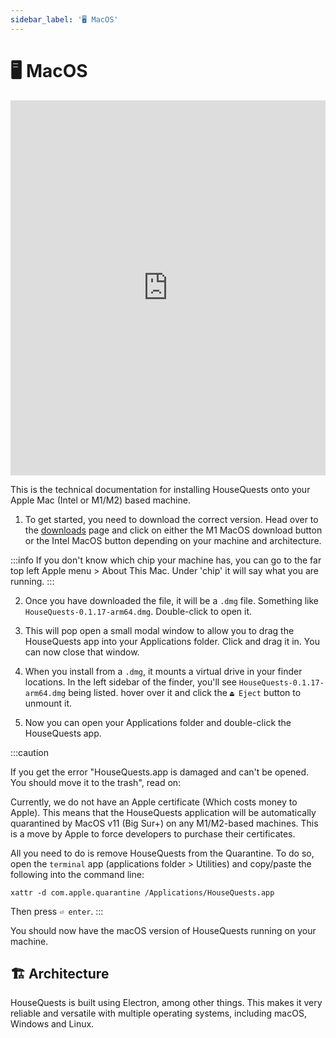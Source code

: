 ```yaml
---
sidebar_label: '🖥 MacOS'
---
```


# 🖥 MacOS

<iframe width="100%" height="600px" src="https://www.youtube.com/embed/4nata5Fgs4g" title="YouTube video player" frameborder="0" allow="accelerometer; autoplay; clipboard-write; encrypted-media; gyroscope; picture-in-picture" allowfullscreen></iframe>



This is the technical documentation for installing HouseQuests onto your Apple Mac (Intel or M1/M2) based machine.

1. To get started, you need to download the correct version. Head over to the [downloads](/downloads) page and click on either the M1 MacOS download button or the Intel MacOS button depending on your machine and architecture.

:::info
If you don't know which chip your machine has, you can go to the far top left Apple menu > About This Mac. Under 'chip' it will say what you are running.
:::

2. Once you have downloaded the file, it will be a `.dmg` file. Something like `HouseQuests-0.1.17-arm64.dmg`. Double-click to open it.

3. This will pop open a small modal window to allow you to drag the HouseQuests app into your Applications folder. Click and drag it in. You can now close that window.

4. When you install from a `.dmg`, it mounts a virtual drive in your finder locations. In the left sidebar of the finder, you'll see `HouseQuests-0.1.17-arm64.dmg` being listed. hover over it and click the `⏏ Eject` button to unmount it.

5. Now you can open your Applications folder and double-click the HouseQuests app.


:::caution

If you get the error "HouseQuests.app is damaged and can't be opened. You should move it to the trash", read on:

Currently, we do not have an Apple certificate (Which costs money to Apple). This means that the HouseQuests application will be automatically quarantined by MacOS v11 (Big Sur+) on any M1/M2-based machines. This is a move by Apple to force developers to purchase their certificates.

All you need to do is remove HouseQuests from the Quarantine. To do so, open the `terminal` app (applications folder > Utilities) and copy/paste the following into the command line:

```
xattr -d com.apple.quarantine /Applications/HouseQuests.app
```

Then press `⏎ enter`.
:::


You should now have the macOS version of HouseQuests running on your machine.

## 🏗 Architecture

HouseQuests is built using Electron, among other things. This makes it very reliable and versatile with multiple operating systems, including macOS, Windows and Linux. 